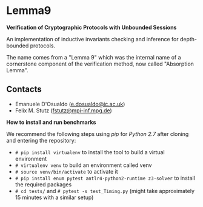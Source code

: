 # Lemma9 #

**Verification of Cryptographic Protocols with Unbounded Sessions**

An implementation of inductive invariants checking and inference for depth-bounded protocols.

The name comes from a "Lemma 9" which was the internal name of a cornerstone component of the verification method,
now called "Absorption Lemma".

## Contacts

- Emanuele D'Osualdo (e.dosualdo@ic.ac.uk)
- Felix M. Stutz (fstutz@mpi-inf.mpg.de)


**How to install and run benchmarks**

We recommend the following steps using *pip* for *Python 2.7* after cloning and entering the repository:

* `# pip install virtualenv` to install the tool to build a virtual environment
* `# virtualenv venv` to build an environment called venv
* `# source venv/bin/activate` to activate it
* `# pip install enum pytest antlr4-python2-runtime z3-solver` to install the required packages
* `# cd tests/` and `# pytest -s test_Timing.py` (might take approximately 15 minutes with a similar setup)



